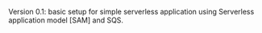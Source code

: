 Version 0.1:
basic setup for simple serverless application using Serverless application model [SAM] and SQS.
